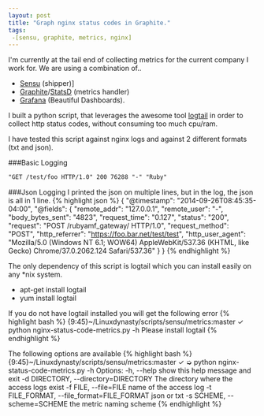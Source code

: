 ```yaml
---
layout: post
title: "Graph nginx status codes in Graphite."
tags:
 -[sensu, graphite, metrics, nginx]
---
```


I'm currently at the tail end of collecting metrics for the current company I work for.
We are using a combination of..
* [Sensu](http://sensuapp.org/) (shipper)]
* [Graphite](http://graphite.wikidot.com/)/[StatsD](https://github.com/etsy/statsd/) (metrics handler)
* [Grafana](http://grafana.org/) (Beautiful Dashboards).

I built a python script, that leverages the awesome tool [logtail](http://linux.die.net/man/8/logtail)
in order to collect http status codes, without consuming too much cpu/ram.

I have tested this script against nginx logs and against 2 different formats (txt and json).

###Basic Logging
~~~ txt
"GET /test/foo HTTP/1.0" 200 76288 "-" "Ruby"
~~~

###Json Logging
I printed the json on multiple lines, but in the log, the json is all in 1 line.
{% highlight json %}
{
    "@timestamp": "2014-09-26T08:45:35-04:00",
    "@fields": {
        "remote_addr": "127.0.0.1",
        "remote_user": "-",
        "body_bytes_sent": "4823",
        "request_time": "0.127",
        "status": "200",
        "request": "POST /rubyamf_gateway/ HTTP/1.0",
        "request_method": "POST",
        "http_referrer": "https://foo.bar.net/test/test",
        "http_user_agent": "Mozilla/5.0 (Windows NT 6.1; WOW64) AppleWebKit/537.36 (KHTML, like Gecko) Chrome/37.0.2062.124 Safari/537.36"
    }
}
{% endhighlight %}

The only dependency of this script is logtail which you can install easily on any *nix system.
* apt-get install logtail
* yum install logtail

If you do not have logtail installed you will get the following error
{% highlight bash %}
{9:45}~/Linuxdynasty/scripts/sensu/metrics:master ✓ python nginx-status-code-metrics.py -h
Please install logtail
{% endhighlight %}

The following options are available
{% highlight bash %}
{9:45}~/Linuxdynasty/scripts/sensu/metrics:master ✓ ➭ python nginx-status-code-metrics.py -h
Options:
  -h, --help            show this help message and exit
  -d DIRECTORY, --directory=DIRECTORY
                        The directory where the access logs exist
  -f FILE, --file=FILE  name of the access log
  -t FILE_FORMAT, --file_format=FILE_FORMAT
                        json or txt
  -s SCHEME, --scheme=SCHEME
                        the metric naming scheme
{% endhighlight %}
